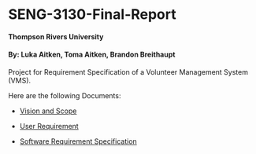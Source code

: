 # SENG-3130-Final-Report
#### Thompson Rivers University
#### By: Luka Aitken, Toma Aitken, Brandon Breithaupt

Project for Requirement Specification of a Volunteer Management System (VMS).

Here are the following Documents:

* [Vision and Scope](https://github.com/lukaaitken/SENG-3130-Final-Report/blob/main/Vision%20and%20Scope%20Document.md)

* [User Requirement](https://github.com/lukaaitken/SENG-3130-Final-Report/blob/main/User%20Requirement%20Document.md)

* [Software Requirement Specification](https://github.com/lukaaitken/SENG-3130-Final-Report/blob/main/Software%20Requirements%20Specification%20Document.md)
